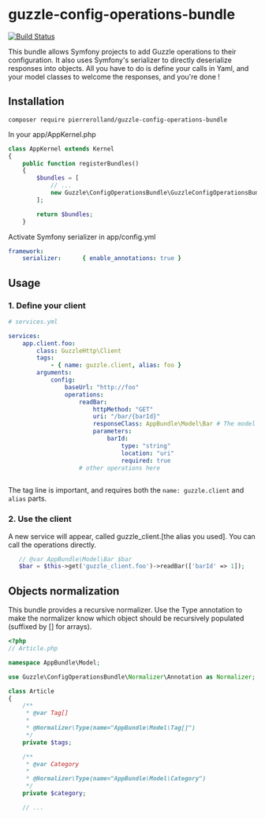 # guzzle-config-operations-bundle
[![Build Status](https://travis-ci.org/pierrerolland/guzzle-config-operations-bundle.svg?branch=master)](https://travis-ci.org/pierrerolland/guzzle-config-operations-bundle)

This bundle allows Symfony projects to add Guzzle operations to their configuration. It also uses Symfony's serializer to directly deserialize responses into objects. All you have to do is define your calls in Yaml, and your model classes to welcome the responses, and you're done !

## Installation
`composer require pierrerolland/guzzle-config-operations-bundle`

In your app/AppKernel.php
```php
class AppKernel extends Kernel
{
    public function registerBundles()
    {
        $bundles = [
            // ...
            new Guzzle\ConfigOperationsBundle\GuzzleConfigOperationsBundle()
        ];

        return $bundles;
    }
```

Activate Symfony serializer in app/config.yml
```yaml
framework:
    serializer:      { enable_annotations: true }
```

## Usage

### 1. Define your client

```yaml
# services.yml

services:
    app.client.foo:
        class: GuzzleHttp\Client
        tags:
            - { name: guzzle.client, alias: foo }
        arguments:
            config:
                baseUrl: "http://foo"
                operations:
                    readBar:
                        httpMethod: "GET"
                        uri: "/bar/{barId}"
                        responseClass: AppBundle\Model\Bar # The model used to deserialize the response
                        parameters:
                            barId:
                                type: "string"
                                location: "uri"
                                required: true
                    # other operations here    
      
```
The tag line is important, and requires both the `name: guzzle.client` and `alias` parts.

### 2. Use the client

A new service will appear, called guzzle_client.[the alias you used]. You can call the operations directly.

```php
   // @var AppBundle\Model\Bar $bar
   $bar = $this->get('guzzle_client.foo')->readBar(['barId' => 1]);
```

## Objects normalization

This bundle provides a recursive normalizer. Use the Type annotation
to make the normalizer know which object should be recursively
populated (suffixed by [] for arrays).


```php
<?php
// Article.php

namespace AppBundle\Model;

use Guzzle\ConfigOperationsBundle\Normalizer\Annotation as Normalizer;

class Article
{
    /**
     * @var Tag[]
     *
     * @Normalizer\Type(name="AppBundle\Model\Tag[]")
     */
    private $tags;

    /**
     * @var Category
     *
     * @Normalizer\Type(name="AppBundle\Model\Category")
     */
    private $category;

    // ...
```
